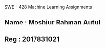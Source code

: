 <p>SWE - 428 Machine Learning Assignments</p>
<h2>Name : Moshiur Rahman Autul</h2>
<h2>Reg  : 2017831021</h2>
